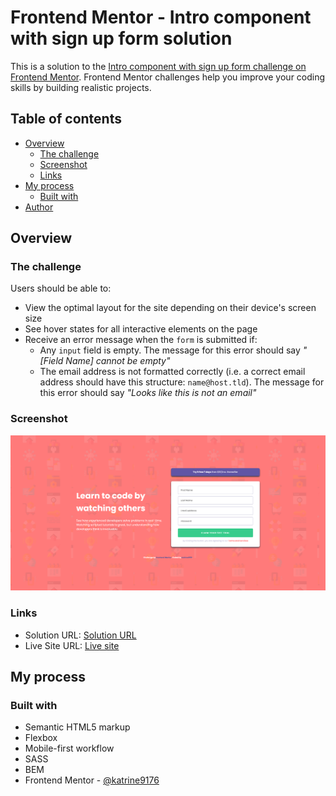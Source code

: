 # Frontend Mentor - Intro component with sign up form solution

This is a solution to the [Intro component with sign up form challenge on Frontend Mentor](https://www.frontendmentor.io/challenges/intro-component-with-signup-form-5cf91bd49edda32581d28fd1). Frontend Mentor challenges help you improve your coding skills by building realistic projects. 

## Table of contents

- [Overview](#overview)
  - [The challenge](#the-challenge)
  - [Screenshot](#screenshot)
  - [Links](#links)
- [My process](#my-process)
  - [Built with](#built-with)
- [Author](#author)

## Overview

### The challenge

Users should be able to:

- View the optimal layout for the site depending on their device's screen size
- See hover states for all interactive elements on the page
- Receive an error message when the `form` is submitted if:
  - Any `input` field is empty. The message for this error should say *"[Field Name] cannot be empty"*
  - The email address is not formatted correctly (i.e. a correct email address should have this structure: `name@host.tld`). The message for this error should say *"Looks like this is not an email"*

### Screenshot

![Desktop view of the solution](./screenshots/Screenshot%202023-01-20%20at%2021-15-55%20Frontend%20Mentor%20Intro%20component%20with%20sign%20up%20form.png)

### Links

- Solution URL: [Solution URL](https://github.com/katrine9176/intro-component-Frontendmentor)
- Live Site URL: [Live site](https://katrine9176.github.io/intro-component-Frontendmentor/)

## My process

### Built with

- Semantic HTML5 markup
- Flexbox
- Mobile-first workflow
- SASS
- BEM
- Frontend Mentor - [@katrine9176](https://www.frontendmentor.io/profile/katrine9176)

